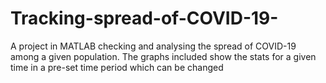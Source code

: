 # Tracking-spread-of-COVID-19-
A project in MATLAB checking and analysing the spread of COVID-19 among a given population. The graphs included show the stats for a given time in a pre-set time period which can be changed 
